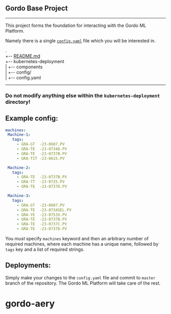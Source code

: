 ## Gordo Base Project

---

This project forms the foundation for interacting with the Gordo ML Platform.

Namely there is a single [`config.yaml`](/private/milg/Projects/gordo-test-project/kubernetes-deployment/components/config/config.yaml)
 file which you will be interested in.

.  
+-- [README.md](README.md)  
+-- kubernetes-deployment  
|   +-- components  
|       +-- config/  
|           +-- config.yaml

---

### **Do not modify anything else within the `kubernetes-deployment` directory!**

## Example config:

```yaml
machines:
 Machine-1:
   tags:
     - GRA-GT  -23-0607.PV
     - GRA-TE  -23-0734D.PV
     - GRA-TE  -23-0737B.PV
     - GRA-TIT -23-0615.PV

 Machine-2:
   tags:
     - GRA-TE  -23-0737B.PV
     - GRA-TT  -23-0725.PV
     - GRA-TE  -23-0737D.PV

 Machine-3:
   tags:
     - GRA-GT  -23-0607.PV
     - GRA-TE  -23-0734SEL.PV
     - GRA-YE  -23-0753X.PV
     - GRA-TE  -23-0737B.PV
     - GRA-TE  -23-0737C.PV
     - GRA-TE  -23-0737D.PV
```

You _must_ specify `machines` keyword and then an arbitrary number of required
machines, where each machine has a unique name, followed by `tags` key and a list of required strings.

## Deployments:

Simply make your changes to the `config.yaml` file and commit to `master` branch of the repository. The Gordo ML Platform will take care of the rest. 
# gordo-aery
